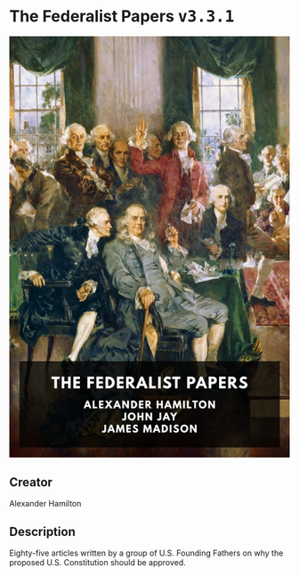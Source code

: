 
# The Federalist Papers <kbd>v3.3.1</kbd>

<center>
  <img src="./cover-1024.jpg"/>
</center>

## Creator
Alexander Hamilton

## Description
Eighty-five articles written by a group of U.S. Founding Fathers on why the proposed U.S. Constitution should be approved.
